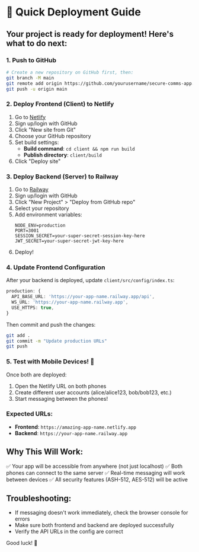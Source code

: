 # 🚀 Quick Deployment Guide

## Your project is ready for deployment! Here's what to do next:

### 1. Push to GitHub
```bash
# Create a new repository on GitHub first, then:
git branch -M main
git remote add origin https://github.com/yourusername/secure-comms-app.git
git push -u origin main
```

### 2. Deploy Frontend (Client) to Netlify
1. Go to [Netlify](https://netlify.com)
2. Sign up/login with GitHub
3. Click "New site from Git"
4. Choose your GitHub repository
5. Set build settings:
   - **Build command**: `cd client && npm run build`
   - **Publish directory**: `client/build`
6. Click "Deploy site"

### 3. Deploy Backend (Server) to Railway
1. Go to [Railway](https://railway.app)
2. Sign up/login with GitHub
3. Click "New Project" > "Deploy from GitHub repo"
4. Select your repository
5. Add environment variables:
   ```
   NODE_ENV=production
   PORT=3001
   SESSION_SECRET=your-super-secret-session-key-here
   JWT_SECRET=your-super-secret-jwt-key-here
   ```
6. Deploy!

### 4. Update Frontend Configuration
After your backend is deployed, update `client/src/config/index.ts`:

```typescript
production: {
  API_BASE_URL: 'https://your-app-name.railway.app/api',
  WS_URL: 'https://your-app-name.railway.app',
  USE_HTTPS: true,
}
```

Then commit and push the changes:
```bash
git add .
git commit -m "Update production URLs"
git push
```

### 5. Test with Mobile Devices! 📱

Once both are deployed:
1. Open the Netlify URL on both phones
2. Create different user accounts (alice/alice123, bob/bob123, etc.)
3. Start messaging between the phones!

### Expected URLs:
- **Frontend**: `https://amazing-app-name.netlify.app`
- **Backend**: `https://your-app-name.railway.app`

## Why This Will Work:
✅ Your app will be accessible from anywhere (not just localhost)
✅ Both phones can connect to the same server
✅ Real-time messaging will work between devices
✅ All security features (ASH-512, AES-512) will be active

## Troubleshooting:
- If messaging doesn't work immediately, check the browser console for errors
- Make sure both frontend and backend are deployed successfully
- Verify the API URLs in the config are correct

Good luck! 🎉
